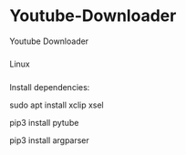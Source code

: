 # Youtube-Downloader
Youtube Downloader 

#####
Linux
#####
Install dependencies:

sudo apt install xclip xsel

pip3 install pytube

pip3 install argparser
